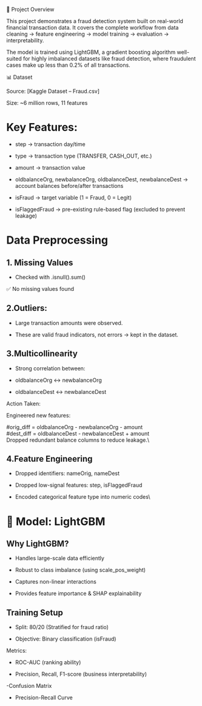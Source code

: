 📌 Project Overview

This project demonstrates a fraud detection system built on real-world financial transaction data. It covers the complete workflow from data cleaning → feature engineering → model training → evaluation → interpretability.

The model is trained using LightGBM, a gradient boosting algorithm well-suited for highly imbalanced datasets like fraud detection, where fraudulent cases make up less than 0.2% of all transactions.

📊 Dataset

Source: [Kaggle Dataset – Fraud.csv]

Size: ~6 million rows, 11 features

# Key Features:

- step → transaction day/time

* type → transaction type (TRANSFER, CASH_OUT, etc.)

+ amount → transaction value

+ oldbalanceOrg, newbalanceOrg, oldbalanceDest, newbalanceDest → account balances before/after transactions

+ isFraud → target variable (1 = Fraud, 0 = Legit)

+ isFlaggedFraud → pre-existing rule-based flag (excluded to prevent leakage)

# Data Preprocessing
## 1. Missing Values

- Checked with .isnull().sum()

✅ No missing values found

## 2.Outliers:

- Large transaction amounts were observed.

- These are valid fraud indicators, not errors → kept in the dataset.

## 3.Multicollinearity

- Strong correlation between:

- oldbalanceOrg ↔ newbalanceOrg

- oldbalanceDest ↔ newbalanceDest

Action Taken:

Engineered new features:

#orig_diff = oldbalanceOrg - newbalanceOrg - amount\
#dest_diff = oldbalanceDest - newbalanceDest + amount\
Dropped redundant balance columns to reduce leakage.\

## 4.Feature Engineering

- Dropped identifiers: nameOrig, nameDest

- Dropped low-signal features: step, isFlaggedFraud

- Encoded categorical feature type into numeric codes\

# 🤖 Model: LightGBM
## Why LightGBM?

- Handles large-scale data efficiently

- Robust to class imbalance (using scale_pos_weight)

- Captures non-linear interactions

- Provides feature importance & SHAP explainability

## Training Setup

- Split: 80/20 (Stratified for fraud ratio)

- Objective: Binary classification (isFraud)

Metrics:

- ROC-AUC (ranking ability)

- Precision, Recall, F1-score (business interpretability)

-Confusion Matrix

- Precision-Recall Curve

